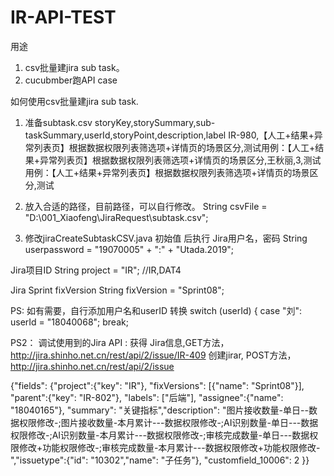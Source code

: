 # IR-API-TEST

用途
1. csv批量建jira sub task。
2. cucubmber跑API case


如何使用csv批量建jira sub task.
1. 准备subtask.csv
storyKey,storySummary,sub-taskSummary,userId,storyPoint,description,label
IR-980,【人工+结果+异常列表页】根据数据权限列表筛选项+详情页的场景区分,测试用例：【人工+结果+异常列表页】根据数据权限列表筛选项+详情页的场景区分,王秋丽,3,测试用例：【人工+结果+异常列表页】根据数据权限列表筛选项+详情页的场景区分,测试

2. 放入合适的路径，目前路径，可以自行修改。
String csvFile = "D:\\001_Xiaofeng\\JiraRequest\\subtask.csv";

3. 修改jiraCreateSubtaskCSV.java 初始值 后执行
Jira用户名，密码
String userpassword = "19070005" + ":" + "Utada.2019";  

Jira项目ID
String project = "IR"; //IR,DAT4 

Jira Sprint fixVersion
String fixVersion = "Sprint08";


PS: 如有需要，自行添加用户名和userID 转换
switch (userId) {
            case "刘":
                userId = "18040068";
                break;


PS2： 调试使用到的Jira API :
获得 Jira信息,GET方法，http://jira.shinho.net.cn/rest/api/2/issue/IR-409
创建jirar, POST方法，http://jira.shinho.net.cn/rest/api/2/issue

{"fields": {"project":{"key": "IR"},
"fixVersions": [{"name": "Sprint08"}],
"parent":{"key": "IR-802"},
"labels": ["后端"],
"assignee":{"name": "18040165"},
"summary": "关键指标","description": "图片接收数量-单日--数据权限修改-;图片接收数量-本月累计---数据权限修改-;AI识别数量-单日---数据权限修改-;AI识别数量-本月累计---数据权限修改-;审核完成数量-单日---数据权限修改+功能权限修改-;审核完成数量-本月累计---数据权限修改+功能权限修改-","issuetype":{"id": "10302","name": "子任务"},
"customfield_10006": 2
}}

        